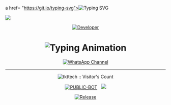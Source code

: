 a href= "https://git.io/typing-svg"><img src="https://readme-typing-svg.demolab.com?font=Black+Ops+One&size=100&pause=1000&color=8A2BE2&center=true&width=1000&height=200&lines=MASTER-IP-MD" alt="Typing SVG" /></a>
  </div>
<a><img src='https://files.catbox.moe/h48dlj.jpg'/></a>

<p align="center">
  <a href="https://github.com/tkttech"><img title="Developer" src="https://img.shields.io/badge/Author-MASTER-IP_MD%20MD-FF00FF.svg?style=big-square&logo=github" /></a>
</p>

<div align="center">

<h1 align="center">
  <img src="https://readme-typing-svg.herokuapp.com?font=Fira+Code&size=25&duration=3000&color=00FF00&background=000000&center=true&vCenter=true&width=600&lines=⚡+MASTER-IP_MD+MD+BETTER+OPTION;🔥+The+Most+Powerful+WhatsApp+Bot;💻+created+by+MASTER-IP;🚀+𝑰𝑷-CYBER+V5+Solutions;🌈+Fast+⚡+Secure+🔒+Reliable+✅" alt="Typing Animation">
</h1>
  
[![WhatsApp Channel](https://img.shields.io/badge/Join-WhatsApp%20Channel-9ACD32?style=big-square&logo=whatsapp)](https://whatsapp.com/channel/0029Vb5vbMM0LKZJi9k4ED1a)
</div>

---------

 <p align="center"><img src="https://profile-counter.glitch.me/{TAFADZWA-TKT}/count.svg" alt="tkttech :: Visitor's Count" old_src="https://profile-counter.glitch.me/{TAFADZWA-TKT}/count.svg" /></p>


<p align="center">
<a href="https://github.com/tkttech"><img title="PUBLIC-BOT" src="https://img.shields.io/static/v1?label=Language&message=English&style=square&color=darkpink"></a> &nbsp;
  <img src="https://komarev.com/ghpvc/?username=MASTER_IP-MD-V4.02&label=VIEWS&style=square&color=blue" />
</p>
</p> 

<p align="center">
  <a href="https://github.com/tkttech/MASTER-IP_MD"><img title="Release" src="https://img.shields.io/badge/Release-beta%20v5-cyan.svg?style=for-the-badge&logo=aqua" /></a>
</
